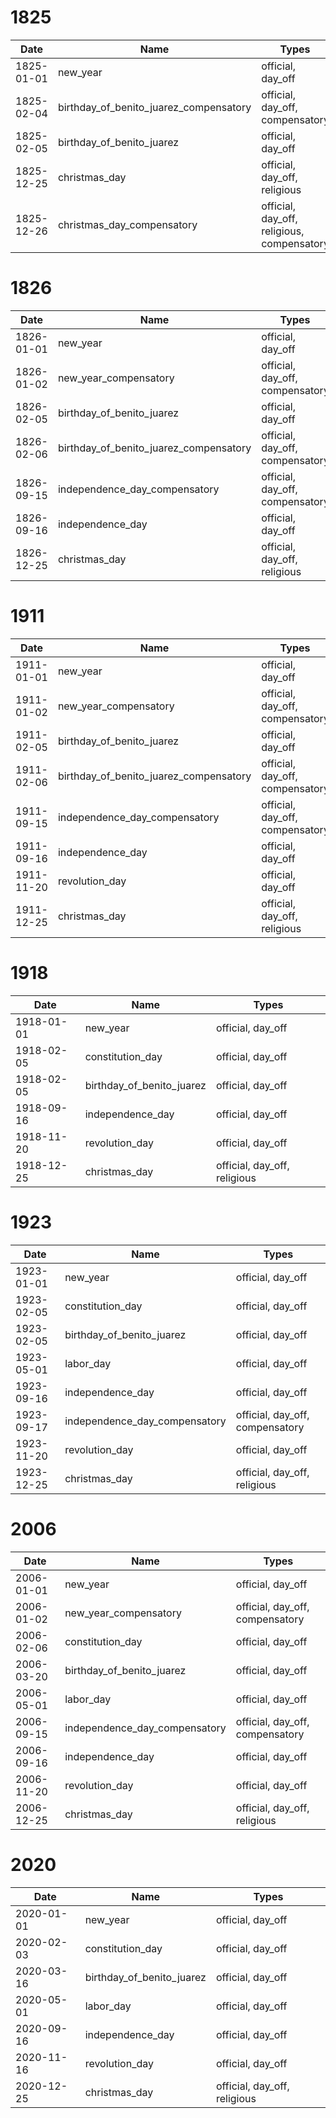 # 1825

| Date       | Name                                   | Types                                      |
|------------|----------------------------------------|--------------------------------------------|
| 1825-01-01 | new_year                               | official, day_off                          |
| 1825-02-04 | birthday_of_benito_juarez_compensatory | official, day_off, compensatory            |
| 1825-02-05 | birthday_of_benito_juarez              | official, day_off                          |
| 1825-12-25 | christmas_day                          | official, day_off, religious               |
| 1825-12-26 | christmas_day_compensatory             | official, day_off, religious, compensatory |

# 1826

| Date       | Name                                   | Types                           |
|------------|----------------------------------------|---------------------------------|
| 1826-01-01 | new_year                               | official, day_off               |
| 1826-01-02 | new_year_compensatory                  | official, day_off, compensatory |
| 1826-02-05 | birthday_of_benito_juarez              | official, day_off               |
| 1826-02-06 | birthday_of_benito_juarez_compensatory | official, day_off, compensatory |
| 1826-09-15 | independence_day_compensatory          | official, day_off, compensatory |
| 1826-09-16 | independence_day                       | official, day_off               |
| 1826-12-25 | christmas_day                          | official, day_off, religious    |

# 1911

| Date       | Name                                   | Types                           |
|------------|----------------------------------------|---------------------------------|
| 1911-01-01 | new_year                               | official, day_off               |
| 1911-01-02 | new_year_compensatory                  | official, day_off, compensatory |
| 1911-02-05 | birthday_of_benito_juarez              | official, day_off               |
| 1911-02-06 | birthday_of_benito_juarez_compensatory | official, day_off, compensatory |
| 1911-09-15 | independence_day_compensatory          | official, day_off, compensatory |
| 1911-09-16 | independence_day                       | official, day_off               |
| 1911-11-20 | revolution_day                         | official, day_off               |
| 1911-12-25 | christmas_day                          | official, day_off, religious    |

# 1918

| Date       | Name                      | Types                        |
|------------|---------------------------|------------------------------|
| 1918-01-01 | new_year                  | official, day_off            |
| 1918-02-05 | constitution_day          | official, day_off            |
| 1918-02-05 | birthday_of_benito_juarez | official, day_off            |
| 1918-09-16 | independence_day          | official, day_off            |
| 1918-11-20 | revolution_day            | official, day_off            |
| 1918-12-25 | christmas_day             | official, day_off, religious |

# 1923

| Date       | Name                          | Types                           |
|------------|-------------------------------|---------------------------------|
| 1923-01-01 | new_year                      | official, day_off               |
| 1923-02-05 | constitution_day              | official, day_off               |
| 1923-02-05 | birthday_of_benito_juarez     | official, day_off               |
| 1923-05-01 | labor_day                     | official, day_off               |
| 1923-09-16 | independence_day              | official, day_off               |
| 1923-09-17 | independence_day_compensatory | official, day_off, compensatory |
| 1923-11-20 | revolution_day                | official, day_off               |
| 1923-12-25 | christmas_day                 | official, day_off, religious    |

# 2006

| Date       | Name                          | Types                           |
|------------|-------------------------------|---------------------------------|
| 2006-01-01 | new_year                      | official, day_off               |
| 2006-01-02 | new_year_compensatory         | official, day_off, compensatory |
| 2006-02-06 | constitution_day              | official, day_off               |
| 2006-03-20 | birthday_of_benito_juarez     | official, day_off               |
| 2006-05-01 | labor_day                     | official, day_off               |
| 2006-09-15 | independence_day_compensatory | official, day_off, compensatory |
| 2006-09-16 | independence_day              | official, day_off               |
| 2006-11-20 | revolution_day                | official, day_off               |
| 2006-12-25 | christmas_day                 | official, day_off, religious    |

# 2020

| Date       | Name                      | Types                        |
|------------|---------------------------|------------------------------|
| 2020-01-01 | new_year                  | official, day_off            |
| 2020-02-03 | constitution_day          | official, day_off            |
| 2020-03-16 | birthday_of_benito_juarez | official, day_off            |
| 2020-05-01 | labor_day                 | official, day_off            |
| 2020-09-16 | independence_day          | official, day_off            |
| 2020-11-16 | revolution_day            | official, day_off            |
| 2020-12-25 | christmas_day             | official, day_off, religious |

